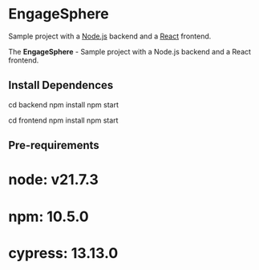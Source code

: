 # EngageSphere

Sample project with a [Node.js](https://nodejs.org/) backend and a [React](https://react.dev/) frontend.


The **EngageSphere** - Sample project with a Node.js backend and a React frontend.

## Install Dependences

cd backend
npm install
npm start



cd frontend
npm install
npm start


## Pre-requirements


# node: v21.7.3
# npm: 10.5.0
# cypress: 13.13.0

